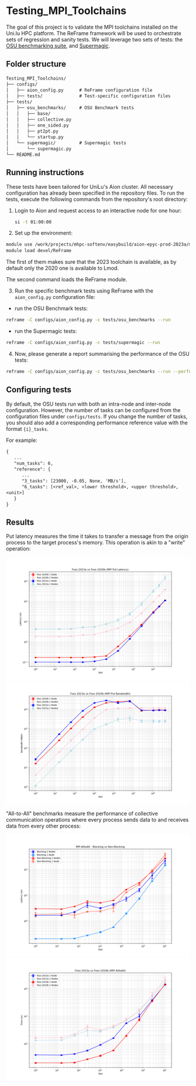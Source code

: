 # Testing_MPI_Toolchains

The goal of this project is to validate the MPI toolchains installed on the Uni.lu HPC platform. The ReFrame framework will be used to orchestrate sets of regression and sanity tests. We will leverage two sets of tests: the  [OSU benchmarking suite](http://mvapich.cse.ohio-state.edu/benchmarks/), and [Supermagic](https://github.com/hpc/supermagic).

## Folder structure
```
Testing_MPI_Toolchains/
├── configs/                    
│   ├── aion_config.py      # ReFrame configuration file
│   ├── tests/              # Test-specific configuration files
├── tests/
│   ├── osu_benchmarks/     # OSU Benchmark tests
│   │   ├── base/           
│   │   ├── collective.py
│   │   ├── one_sided.py
│   │   ├── pt2pt.py
│   │   └── startup.py
│   └── supermagic/         # Supermagic tests
│       └── supermagic.py
└── README.md
```


## Running instructions

These tests have been tailored for UniLu's Aion cluster. All necessary
configuration has already been specified in the repository files. 
To run the tests, execute the following commands from the repository's root directory:

1. Login to Aion and request access to an interactive node for one hour:
   ```bash
   si -t 01:00:00
   ```

2. Set up the environment:

```bash
module use /work/projects/mhpc-softenv/easybuild/aion-epyc-prod-2023a/modules/all/
module load devel/ReFrame
```

The first of them makes sure that the 2023 toolchain is available, as by default
only the 2020 one is available to Lmod. 

The second command loads the ReFrame module.

3. Run the specific benchmark tests using ReFrame with the `aion_config.py` configuration file:

* run the OSU Benchmark tests:
```bash
reframe -C configs/aion_config.py -c tests/osu_benchmarks --run
```

* run the Supermagic tests:
```bash
reframe -C configs/aion_config.py -c tests/supermagic --run
```

4. Now, please generate a report summarising the performance of the OSU tests:

```bash
reframe -C configs/aion_config.py -c tests/osu_benchmarks --run --performance-report
```

## Configuring tests

By default, the OSU tests run with both an intra-node and inter-node configuration. However, the number of tasks can be configured from the configuration files under `configs/tests`. If you change the number of tasks, you should also add a corresponding performance reference value with the format `{i}_tasks`.

For example:
```
{
   ...
   "num_tasks": 6,
   "reference": {
      ...
      "3_tasks": [23000, -0.05, None, 'MB/s'],
      "6_tasks": [<ref_val>, <lower threshold>, <upper threshold>, <unit>]
   }
}
```

## Results

Put latency measures the time it takes to transfer a message from the origin process to the target process's memory. This operation is akin to a "write" operation:

![pic](https://github.com/Miglia12/Testing_MPI_Toolchains/blob/main/plots/put_latency.png?raw=true) ![pic2](https://github.com/Miglia12/Testing_MPI_Toolchains/blob/main/plots/put_bandwidth.png?raw=true)

"All-to-All" benchmarks measure the performance of collective communication operations where every process sends data to and receives data from every other process:

![pic](https://github.com/Miglia12/Testing_MPI_Toolchains/blob/main/plots/alltoall_blocking_non_blocking.png?raw=true) ![pic2](https://github.com/Miglia12/Testing_MPI_Toolchains/blob/main/plots/alltoall_toolchains.png?raw=true)
